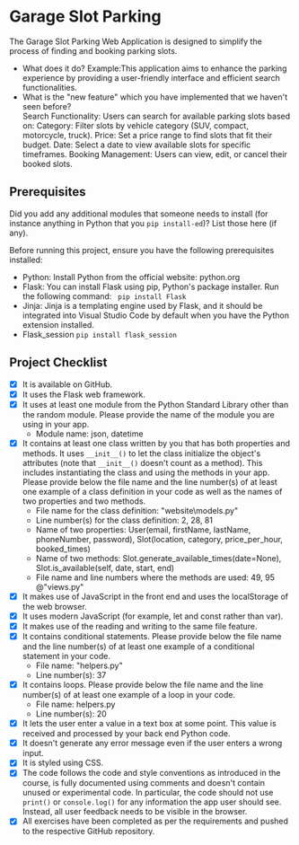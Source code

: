 # Garage Slot Parking

The Garage Slot Parking Web Application is designed to simplify the process of finding and booking parking slots.
- What does it do? 
  Example:This application aims to enhance the parking experience by providing a user-friendly interface and efficient search functionalities.
- What is the "new feature" which you have implemented that we haven't seen before?  
  Search Functionality: Users can search for available parking slots based on:
  Category: Filter slots by vehicle category (SUV, compact, motorcycle, truck).
  Price: Set a price range to find slots that fit their budget.
  Date: Select a date to view available slots for specific timeframes.
  Booking Management: Users can view, edit, or cancel their booked slots.

## Prerequisites
Did you add any additional modules that someone needs to install (for instance anything in Python that you `pip install-ed`)? 
List those here (if any).

Before running this project, ensure you have the following prerequisites installed:

- Python: Install Python from the official website: python.org
- Flask: You can install Flask using pip, Python's package installer. Run the following command:
` pip install Flask`
- Jinja: Jinja is a templating engine used by Flask, and it should be integrated into Visual Studio Code by default when you have the Python extension installed.
- Flask_session
`pip install flask_session`

## Project Checklist
- [x] It is available on GitHub.
- [x] It uses the Flask web framework.
- [x] It uses at least one module from the Python Standard Library other than the random module.
      Please provide the name of the module you are using in your app.
  - Module name: json, datetime
- [x] It contains at least one class written by you that has both properties and methods. It uses `__init__()` to let the class initialize the object's attributes (note that `__init__()` doesn't count as a method). This includes instantiating the class and using the methods in your app. Please provide below the file name and the line number(s) of at least one example of a class definition in your code as well as the names of two properties and two methods.
  - File name for the class definition: "website\models.py"
  - Line number(s) for the class definition: 2, 28, 81
  - Name of two properties: User(email, firstName, lastName, phoneNumber, password), Slot(location, category, price_per_hour, booked_times)
  - Name of two methods: Slot.generate_available_times(date=None), Slot.is_available(self, date, start, end)
  - File name and line numbers where the methods are used: 49, 95 @"views.py"
- [x] It makes use of JavaScript in the front end and uses the localStorage of the web browser.
- [x] It uses modern JavaScript (for example, let and const rather than var).
- [x] It makes use of the reading and writing to the same file feature.
- [x] It contains conditional statements. Please provide below the file name and the line number(s) of at least
      one example of a conditional statement in your code.
  - File name: "helpers.py"
  - Line number(s): 37
- [x] It contains loops. Please provide below the file name and the line number(s) of at least
      one example of a loop in your code.
  - File name: helpers.py
  - Line number(s): 20
- [x] It lets the user enter a value in a text box at some point.
      This value is received and processed by your back end Python code.
- [x] It doesn't generate any error message even if the user enters a wrong input.
- [x] It is styled using CSS.
- [x] The code follows the code and style conventions as introduced in the course, is fully documented using comments and doesn't contain unused or experimental code.
      In particular, the code should not use `print()` or `console.log()` for any information the app user should see. Instead, all user feedback needs to be visible in the browser.
- [x] All exercises have been completed as per the requirements and pushed to the respective GitHub repository.
